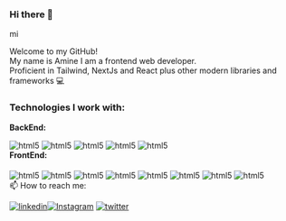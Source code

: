 ### Hi there 👋

<!--
**sunlightxz/sunlightxz** is a ✨ _special_ ✨ repository because its `README.md` (this file) appears on your GitHub profile.

Here are some ideas to get you started:

- 🔭 I’m currently working on ...
- 🌱 I’m currently learning ...
- 👯 I’m looking to collaborate on ...
- 🤔 I’m looking for help with ...
- 💬 Ask me about ...
- 📫 How to reach me: ...
- 😄 Pronouns: ...
- ⚡ Fun fact: ...
-->
mi

Welcome to my GitHub! <br/>
My name is Amine I am a frontend web developer. <br/>
Proficient in Tailwind, NextJs and React plus other modern libraries and frameworks 💻

### Technologies I work with:
<strong>BackEnd:</strong>

<div style="display: inline-block">
  <img align="center" alt="html5" src="https://img.shields.io/badge/JavaScript-F7DF1E?style=for-the-badge&logo=javascript&logoColor=black)" />
  <img align="center" alt="html5" src="https://img.shields.io/badge/next.js-000000?style=for-the-badge&logo=nextdotjs&logoColor=white"/>
  <img align="center" alt="html5" src="https://img.shields.io/badge/Node.js-339933?style=for-the-badge&logo=nodedotjs&logoColor=white"/>
  <img align="center" alt="html5" src="https://img.shields.io/badge/PHP-777BB4?style=for-the-badge&logo=php&logoColor=white" />
  <img align="center" alt="html5" src="https://img.shields.io/badge/.NET-512BD4?style=for-the-badge&logo=dotnet&logoColor=white" />
</div><br/>
<strong>FrontEnd:</strong>
<div style="display: inline-block"><br/>
  <img align="center" alt="html5" src="https://img.shields.io/badge/HTML5-E34F26?style=for-the-badge&logo=html5&logoColor=white" />
  <img align="center" alt="html5" src="https://img.shields.io/badge/CSS3-1572B6?style=for-the-badge&logo=css3&logoColor=white" />
  <img align="center" alt="html5" src="https://img.shields.io/badge/React-20232A?style=for-the-badge&logo=react&logoColor=61DAFB" />
  <img align="center" alt="html5" src="https://img.shields.io/badge/Tailwind_CSS-38B2AC?style=for-the-badge&logo=tailwind-css&logoColor=white"/>
  <img align="center" alt="html5" src="https://img.shields.io/badge/Sass-CC6699?style=for-the-badge&logo=sass&logoColor=white" />
  <img align="center" alt="html5" src="https://img.shields.io/badge/Figma-F24E1E?style=for-the-badge&logo=figma&logoColor=white"/>
  <img align="center" alt="html5" src="https://img.shields.io/badge/Jasmine-8A4182?style=for-the-badge&logo=Jasmine&logoColor=white"/>
  <img align="center" alt="html5" src="https://img.shields.io/badge/Redux-593D88?style=for-the-badge&logo=redux&logoColor=white"/>
</div><br/>
📫 How to reach me: <br/>

[![linkedin](https://img.shields.io/badge/LinkedIn-0077B5?style=for-the-badge&logo=linkedin&logoColor=white)](https://www.linkedin.com/in/amine-asfar-1117011bb/)[![Instagram](https://img.shields.io/badge/Instagram-E4405F?style=for-the-badge&logo=instagram&logoColor=white)](https://www.instagram.com/portugas_d.amine/)  [![twitter](https://img.shields.io/badge/Twitter-1DA1F2?style=for-the-badge&logo=twitter&logoColor=white)](https://twitter.com/AmineAsfar)
